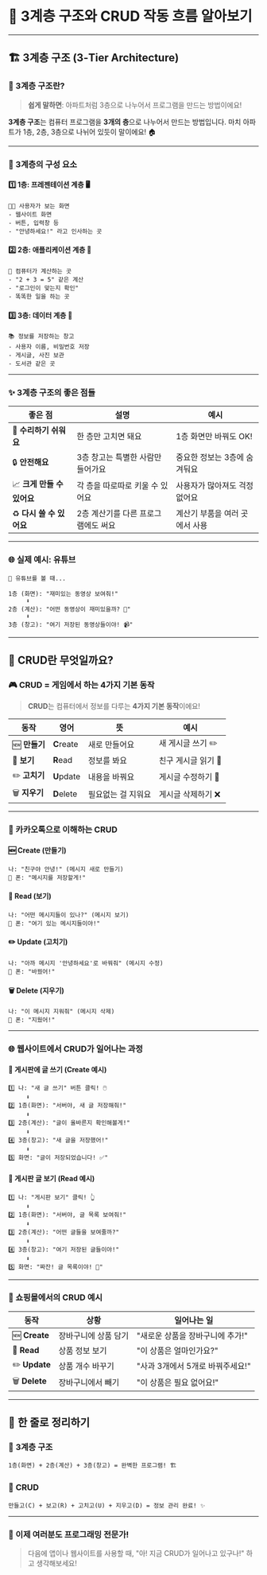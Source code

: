 # 🏢 3계층 구조와 CRUD 작동 흐름 알아보기

---

## 🏗️ 3계층 구조 (3-Tier Architecture)

### 🎯 3계층 구조란?

> **쉽게 말하면**: 아파트처럼 3층으로 나누어서 프로그램을 만드는 방법이에요!

**3계층 구조**는 컴퓨터 프로그램을 **3개의 층**으로 나누어서 만드는 방법입니다.
마치 아파트가 1층, 2층, 3층으로 나뉘어 있듯이 말이에요! 🏠

---

### 🏢 3계층의 구성 요소

#### 1️⃣ **1층: 프레젠테이션 계층** 🖥️

```
👨‍💻 사용자가 보는 화면
- 웹사이트 화면
- 버튼, 입력창 등
- "안녕하세요!" 라고 인사하는 곳
```

#### 2️⃣ **2층: 애플리케이션 계층** 🧠

```
🤖 컴퓨터가 계산하는 곳
- "2 + 3 = 5" 같은 계산
- "로그인이 맞는지 확인"
- 똑똑한 일을 하는 곳
```

#### 3️⃣ **3층: 데이터 계층** 💾

```
📚 정보를 저장하는 창고
- 사용자 이름, 비밀번호 저장
- 게시글, 사진 보관
- 도서관 같은 곳
```

---

### ✨ 3계층 구조의 좋은 점들

| 좋은 점                    | 설명                                | 예시                           |
| -------------------------- | ----------------------------------- | ------------------------------ |
| 🔧 **수리하기 쉬워요**     | 한 층만 고치면 돼요                 | 1층 화면만 바꿔도 OK!          |
| 🔒 **안전해요**            | 3층 창고는 특별한 사람만 들어가요   | 중요한 정보는 3층에 숨겨둬요   |
| 📈 **크게 만들 수 있어요** | 각 층을 따로따로 키울 수 있어요     | 사용자가 많아져도 걱정 없어요  |
| ♻️ **다시 쓸 수 있어요**   | 2층 계산기를 다른 프로그램에도 써요 | 계산기 부품을 여러 곳에서 사용 |

---

### 🌐 실제 예시: 유튜브

```
🎥 유튜브를 볼 때...

1층 (화면): "재미있는 동영상 보여줘!"
     ⬇️
2층 (계산): "어떤 동영상이 재미있을까? 🤔"
     ⬇️
3층 (창고): "여기 저장된 동영상들이야! 📹"
```

---

## 🔄 CRUD란 무엇일까요?

### 🎮 CRUD = 게임에서 하는 4가지 기본 동작

> **CRUD**는 컴퓨터에서 정보를 다루는 **4가지 기본 동작**이에요!

| 동작          | 영어       | 뜻                 | 예시                |
| ------------- | ---------- | ------------------ | ------------------- |
| 🆕 **만들기** | **C**reate | 새로 만들어요      | 새 게시글 쓰기 ✏️   |
| 👀 **보기**   | **R**ead   | 정보를 봐요        | 친구 게시글 읽기 📖 |
| ✏️ **고치기** | **U**pdate | 내용을 바꿔요      | 게시글 수정하기 🔧  |
| 🗑️ **지우기** | **D**elete | 필요없는 걸 지워요 | 게시글 삭제하기 ❌  |

---

### 📱 카카오톡으로 이해하는 CRUD

#### 🆕 **Create (만들기)**

```
나: "친구야 안녕!" (메시지 새로 만들기)
📱 폰: "메시지를 저장할게!"
```

#### 👀 **Read (보기)**

```
나: "어떤 메시지들이 있나?" (메시지 보기)
📱 폰: "여기 있는 메시지들이야!"
```

#### ✏️ **Update (고치기)**

```
나: "아까 메시지 '안녕하세요'로 바꿔줘" (메시지 수정)
📱 폰: "바꿨어!"
```

#### 🗑️ **Delete (지우기)**

```
나: "이 메시지 지워줘" (메시지 삭제)
📱 폰: "지웠어!"
```

---

### 🌐 웹사이트에서 CRUD가 일어나는 과정

#### 📝 **게시판에 글 쓰기** (Create 예시)

```
1️⃣ 나: "새 글 쓰기" 버튼 클릭! 🖱️
     ⬇️
2️⃣ 1층(화면): "서버야, 새 글 저장해줘!"
     ⬇️
3️⃣ 2층(계산): "글이 올바른지 확인해볼게!"
     ⬇️
4️⃣ 3층(창고): "새 글을 저장했어!"
     ⬇️
5️⃣ 화면: "글이 저장되었습니다! ✅"
```

#### 📖 **게시판 글 보기** (Read 예시)

```
1️⃣ 나: "게시판 보기" 클릭! 👆
     ⬇️
2️⃣ 1층(화면): "서버야, 글 목록 보여줘!"
     ⬇️
3️⃣ 2층(계산): "어떤 글들을 보여줄까?"
     ⬇️
4️⃣ 3층(창고): "여기 저장된 글들이야!"
     ⬇️
5️⃣ 화면: "짜잔! 글 목록이야! 📄"
```

---

### 🛒 쇼핑몰에서의 CRUD 예시

| 동작          | 상황                 | 일어나는 일                      |
| ------------- | -------------------- | -------------------------------- |
| 🆕 **Create** | 장바구니에 상품 담기 | "새로운 상품을 장바구니에 추가!" |
| 👀 **Read**   | 상품 정보 보기       | "이 상품은 얼마인가요?"          |
| ✏️ **Update** | 상품 개수 바꾸기     | "사과 3개에서 5개로 바꿔주세요!" |
| 🗑️ **Delete** | 장바구니에서 빼기    | "이 상품은 필요 없어요!"         |

---

## 🎯 한 줄로 정리하기

### 🏢 **3계층 구조**

```
1층(화면) + 2층(계산) + 3층(창고) = 완벽한 프로그램! 🏗️
```

### 🔄 **CRUD**

```
만들고(C) + 보고(R) + 고치고(U) + 지우고(D) = 정보 관리 완료! ✨
```

---

### 🎊 이제 여러분도 프로그래밍 전문가!

> 다음에 앱이나 웹사이트를 사용할 때, "아! 지금 CRUD가 일어나고 있구나!" 하고 생각해보세요!
